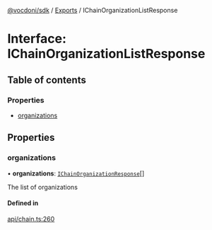 [@vocdoni/sdk](/sdk) / [Exports](../modules) / IChainOrganizationListResponse

# Interface: IChainOrganizationListResponse

## Table of contents

### Properties

- [organizations](IChainOrganizationListResponse#organizations)

## Properties

### organizations

• **organizations**: [`IChainOrganizationResponse`](IChainOrganizationResponse)[]

The list of organizations

#### Defined in

[api/chain.ts:260](https://github.com/vocdoni/vocdoni-sdk/blob/9e24a20/src/api/chain.ts#L260)
